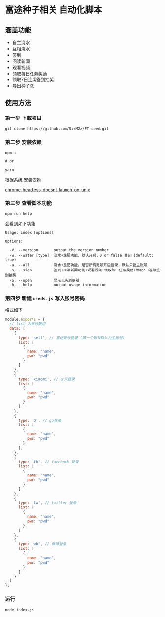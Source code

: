 # 富途种子相关 自动化脚本

## 涵盖功能

- 自主浇水
- 互相浇水
- 签到
- 阅读新闻
- 观看视频
- 领取每日任务奖励
- 领取7日连续签到抽奖
- 导出种子包

## 使用方法

### 第一步 下载项目

```shell
git clone https://github.com/SirM2z/FT-seed.git
```

### 第二步 安装依赖

```shell
npm i

# or

yarn
```

根据系统 安装依赖

[chrome-headless-doesnt-launch-on-unix](https://github.com/GoogleChrome/puppeteer/blob/master/docs/troubleshooting.md#chrome-headless-doesnt-launch-on-unix)


### 第三步 查看脚本功能

```shell
npm run help
```

会看到如下功能

```
Usage: index [options]

Options:

  -V, --version       output the version number
  -w, --water [type]  浇水+施肥功能，默认开启，0 or false 关闭 (default: true)
  -a, --all           浇水+施肥功能，是否所有账号开启登录，默认只登主账号
  -s, --sign          签到+阅读新闻功能+观看视频+领取每日任务奖励+抽取7日连续签到抽奖
  -o, --open          显示无头浏览器
  -h, --help          output usage information
```

### 第四步 新建 `creds.js` 写入账号密码

格式如下
```js
module.exports = {
  // list 为账号数组
  data: [
    {
      type: 'self', // 富途账号登录 (第一个账号默认为主账号)
      list: [
        {
          name: "name",
          pwd: "pwd"
        }
      ]
    },
    {
      type: 'xiaomi', // 小米登录
      list: [
        {
          name: "name",
          pwd: "pwd"
        }
      ]
    },
    {
      type: 'Q', // qq登录
      list: [
        {
          name: "name",
          pwd: "pwd"
        }
      ],
    },
    {
      type: 'fb', // facebook 登录
      list: [
        {
          name: "name",
          pwd: "pwd"
        }
      ]
    },
    {
      type: 'tw', // twitter 登录
      list: [
        {
          name: "name",
          pwd: "pwd"
        }
      ]
    },
    {
      type: 'wb', // 微博登录
      list: [
        {
          name: "name",
          pwd: "pwd"
        }
      ]
    }
  ]
};
```

### 运行

```shell
node index.js
```